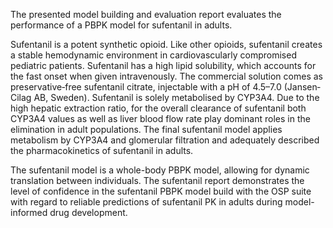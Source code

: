 The presented model building and evaluation report evaluates the performance of a PBPK model for sufentanil in adults.

Sufentanil is a potent synthetic opioid. Like other opioids, sufentanil creates a stable hemodynamic environment in cardiovascularly compromised pediatric patients. Sufentanil has a high lipid solubility, which accounts for the fast onset when given intravenously. The commercial solution comes as preservative‐free sufentanil citrate, injectable with a pH of 4.5–7.0 (Jansen‐Cilag AB, Sweden). Sufentanil is solely metabolised by CYP3A4. Due to the high hepatic extraction ratio, for the overall clearance of sufentanil both CYP3A4 values as well as liver blood flow rate play dominant roles in the elimination in adult populations. The final sufentanil model applies metabolism by CYP3A4 and glomerular filtration and adequately described the pharmacokinetics of sufentanil in adults.

The sufentanil model is a whole-body PBPK model, allowing for dynamic translation between individuals. The sufentanil report demonstrates the level of confidence in the sufentanil PBPK model build with the OSP suite with regard to reliable predictions of sufentanil PK in adults during model-informed drug development.
